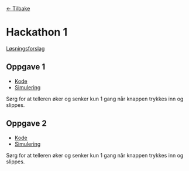 [<- Tilbake](../../../README.md)

# Hackathon 1

[Løsningsforslag](../Solutions/README.md)

## Oppgave 1

- [Kode](1a/1a.ino)
- [Simulering](https://wokwi.com/projects/368627853480448001)

Sørg for at telleren øker og senker kun 1 gang når knappen trykkes inn og slippes.

## Oppgave 2

- [Kode](1a/1a.ino)
- [Simulering](https://wokwi.com/projects/368627853480448001)

Sørg for at telleren øker og senker kun 1 gang når knappen trykkes inn og slippes.
